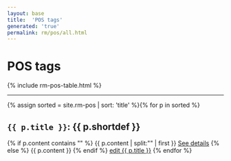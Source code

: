 ```yaml
---
layout: base
title:  'POS tags'
generated: 'true'
permalink: rm/pos/all.html
---
```


# POS tags

{% include rm-pos-table.html %}

----------

{% assign sorted = site.rm-pos | sort: 'title' %}{% for p in sorted %}
<a id="al-rm-pos/{{ p.title }}" class="al-dest"/>
<h2><code>{{ p.title }}</code>: {{ p.shortdef }}</h2>
{% if p.content contains "<!--details-->" %}    
{{ p.content | split:"<!--details-->" | first }}
<a href="{{ p.title }}" class="al-doc">See details</a>
{% else %}
{{ p.content }}
{% endif %}
<a href="{{ site.git_edit }}/{% if p.collection %}{{ p.relative_path }}{% else %}{{ p.path }}{% endif %}" target="#">edit {{ p.title }}</a>
{% endfor %}
